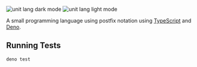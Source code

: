 ![unit lang dark mode](https://github.com/user-attachments/assets/2feae9fc-35cc-4fc1-9e34-1f4cc85f5d61#gh-dark-mode-only)
![unit lang light mode](https://github.com/user-attachments/assets/2200f691-db60-4e06-832a-160bf62bde62#gh-light-mode-only)

A small programming language using postfix notation using [TypeScript](https://www.typescriptlang.org/) and [Deno](https://deno.com/).

## Running Tests
```sh
deno test
```
